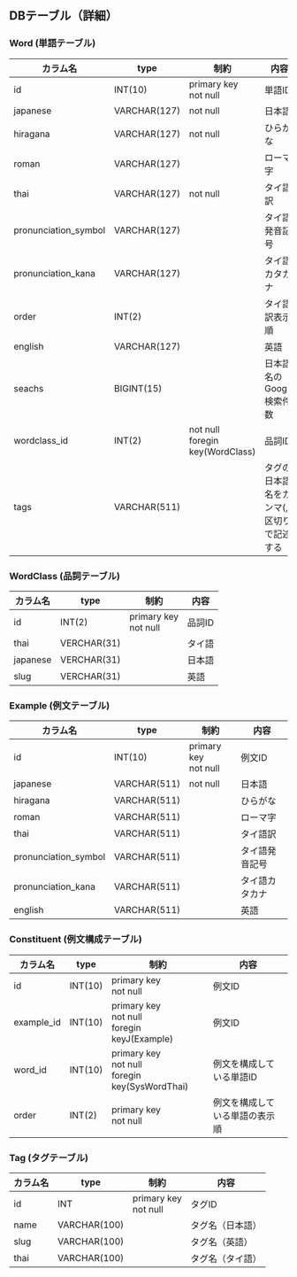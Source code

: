 ## DBテーブル（詳細）
### Word (単語テーブル)
| カラム名      | type          | 制約          |内容
| ------------ | ------------- | ------------- | ------------- |
|id    | INT(10)    | primary key<br>not null    | 単語ID | 
|japanese    | VARCHAR(127)    | not null    | 日本語 | 
|hiragana    | VARCHAR(127)    | not null    | ひらがな | 
|roman    | VARCHAR(127)    |     | ローマ字 | 
|thai    | VARCHAR(127)    | not null    | タイ語訳 | 
|pronunciation_symbol    | VARCHAR(127)    |     | タイ語発音記号 | 
|pronunciation_kana    | VARCHAR(127)    |     | タイ語カタカナ | 
|order    | INT(2)    |     | タイ語訳表示順 | 
|english    | VARCHAR(127)    |     | 英語 | 
|seachs    | BIGINT(15)    |     | 日本語名のGoogle検索件数 | 
|wordclass_id    | INT(2)    | not null<br>foregin key(WordClass)    | 品詞ID | 
|tags    | VARCHAR(511)    | | タグの日本語名をカンマ(,)区切りで記述する | 

### WordClass (品詞テーブル)
| カラム名      | type          | 制約          |内容
| ------------ | ------------- | ------------- | ------------- |
|id    | INT(2)    | primary key<br>not null    | 品詞ID | 
|thai    | VERCHAR(31)    |     | タイ語 | 
|japanese    | VERCHAR(31)    |     | 日本語 | 
|slug    | VERCHAR(31)    |     | 英語 | 


### Example (例文テーブル)
| カラム名      | type          | 制約          |内容
| ------------ | ------------- | ------------- | ------------- |
|id    | INT(10)    | primary key<br>not null    | 例文ID | 
|japanese    | VARCHAR(511)    | not null    | 日本語 | 
|hiragana    | VARCHAR(511)    |     | ひらがな | 
|roman    | VARCHAR(511)    |     | ローマ字 | 
|thai    | VARCHAR(511)    |     | タイ語訳 | 
|pronunciation_symbol    | VARCHAR(511)    |     | タイ語発音記号 | 
|pronunciation_kana    | VARCHAR(511)    |     | タイ語カタカナ | 
|english    | VARCHAR(511)    |     | 英語 | 

### Constituent (例文構成テーブル)
| カラム名      | type          | 制約          |内容
| ------------ | ------------- | ------------- | ------------- |
|id    | INT(10)    | primary key<br>not null    | 例文ID | 
|example_id    | INT(10)    | primary key<br>not null<br>foregin keyJ(Example)    | 例文ID | 
|word_id    | INT(10)    | primary key<br>not null<br>foregin key(SysWordThai)    | 例文を構成している単語ID | 
|order    | INT(2)    | primary key<br>not null    | 例文を構成している単語の表示順 | 


### Tag (タグテーブル)
| カラム名      | type          | 制約          |内容
| ------------ | ------------- | ------------- | ------------- |
|id    | INT    | primary key<br>not null    | タグID | 
|name    | VARCHAR(100)    |     | タグ名（日本語） | 
|slug    | VARCHAR(100)    |     | タグ名（英語） | 
|thai    | VARCHAR(100)    |     | タグ名（タイ語） | 
